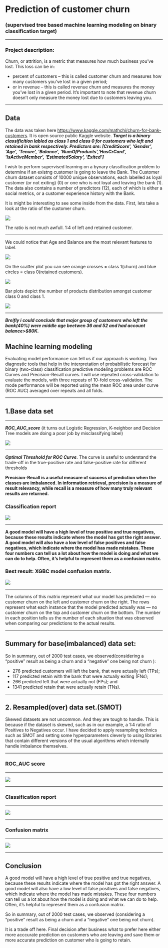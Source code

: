 # Prediction of customer churn
### (supervised tree based machine learning modeling on binary classification target) 

---

### Project description:
Churn, or attrition, is a metric that measures how much business you’ve lost. This loss can be in:
- percent of customers – this is called customer churn and measures how many customers you’ve lost in a given period;
- or in revenue – this is called revenue churn and measures the money you’ve lost in a given period. It’s important to note that revenue churn doesn’t only measure the money lost due to customers leaving you. 

---

## Data

The data was taken here https://www.kaggle.com/mathchi/churn-for-bank-customers. It is open source public Kaggle website.
***Target is a binary classificition labled as class 1 and class 0 for customers who left and retained in bank respectively. Predictors are: [CreditScore', 'Gender', 'Age', 'Tenure', 'Balance', 'NumOfProducts','HasCrCard', 'IsActiveMember', 'EstimatedSalary', 'Exited']***
       

I wish to perform supervised learning on a bynary classification problem to determine if an existng customer is going to leave the Bank. The Customer churn dataset consists of 10000 unique observations, each labelled as loyal customer (or not exiting) (0) or one who is not loyal and leaving the bank (1). The data also contains a number of predictors (12), each of which is either a social  metrics, or a customer experience history with the Bank.

It is might be interesting to see some inside from the data. First, lets take a look at the ratio of the customer churn.

![](https://github.com/evgenygrobov/Customer-churn-prediction/blob/main/images/pie_chart.png)


The ratio is not much awfull. 1:4 of left and retained customer. 

---

We could notice that Age and Balance are the most relevant features to label.

![](https://github.com/evgenygrobov/Customer-churn-prediction/blob/main/images/correl.png)

On the scatter plot you can see orange crosses = class 1(churn) and blue circles = class 0(retained customers).

![](https://github.com/evgenygrobov/Customer-churn-prediction/blob/main/images/AGE%7CBalance.png)

Bar plots depict the number of products distribution amongst customer class 0 and class 1.

![](https://github.com/evgenygrobov/Customer-churn-prediction/blob/main/images/Custome%7CProducts.png)

---

***Breifly i could conclude that major group of customers who left the bank(40%) were middle age beetwen 36 and 52 and had account balance>$80K.***


## Machine learning modeling

Evaluating model performance can tell us if our approach is working. Two diagnostic tools that help in the interpretation of probabilistic forecast for binary (two-class) classification predictive modeling problems are ROC Curves and Precision-Recall curves.
I will use repeated cross-validation to evaluate the models, with three repeats of 10-fold cross-validation. The mode performance will be reported using the mean ROC area under curve (ROC AUC) averaged over repeats and all folds.

---

## 1.Base data set

---

***ROC_AUC_score*** (it turns out Logistic Regression, K-neighbor and Decision Tree models are doing a poor job by misclassifying label)


![](https://github.com/evgenygrobov/Customer-churn-prediction/blob/main/images/ROC_allmodel.png)

---

***Optimal Threshold for ROC Curve***. The curve is useful to understand the trade-off in the true-positive rate and false-positive rate for different thresholds




**Precision-Recall is a useful measure of success of prediction when the classes are imbalanced. In information retrieval, precision is a measure of result relevancy, while recall is a measure of how many truly relevant results are returned.**

### Classification report

![](https://github.com/evgenygrobov/Customer-churn-prediction/blob/main/images/CLASSReportbase.png)


---

**A good model will have a high level of true positive and true negatives, because these results indicate where the model has got the right answer. A good model will also have a low level of false positives and false negatives, which indicate where the model has made mistakes. These four numbers can tell us a lot about how the model is doing and what we can do to help. Often, it’s helpful to represent them as a confusion matrix.**

### Best result: XGBC model confusion matrix.

![](https://github.com/evgenygrobov/Customer-churn-prediction/blob/main/images/CMbase.png)

---

The columns of this matrix represent what our model has predicted — no customer churn on the left and customer churn on the right. The rows represent what each instance that the model predicted actually was — no customer churn on the top and customer churn on the bottom. The number in each position tells us the number of each situation that was observed when comparing our predictions to the actual results.

---

## Summary for base(imbalanced) data set:

So in summary, out of 2000 test cases, we observed(considering a “positive” result as being a churn and a “negative” one being not churn ):
- 276 predicted customers will left the bank, that were actually left (TPs);
- 117 predicted retain with the bank that were actually exiting (FNs);
- 266 predicted left that were actually not (FPs); and
- 1341 predicted retain that were actually retain (TNs).

---

## 2. Resampled(over) data set.(SMOT)

Skewed datasets are not uncommon. And they are tough to handle. This is because if the dataset is skewed, such as in our example, a 1:4 ratio of Positives to Negatives occur. I have decided to apply resampling technics such as SMOT and setting some hyperparameters cleverly to using libraries that contain different versions of the usual algorithms which internally handle imbalance themselves. 

---

### ROC_AUC score

---

![](https://github.com/evgenygrobov/Customer-churn-prediction/blob/main/images/SMOT_ROC.png)


---

### Classification report

---

![](https://github.com/evgenygrobov/Customer-churn-prediction/blob/main/images/SMOT%20class_report.png)


---

### Confusion matrix

---

![](https://github.com/evgenygrobov/Customer-churn-prediction/blob/main/images/SMOT_conf_plot.png)


---

## Conclusion

A good model will have a high level of true positive and true negatives, because these results indicate where the model has got the right answer. A good model will also have a low level of false positives and false negatives, which indicate where the model has made mistakes. These four numbers can tell us a lot about how the model is doing and what we can do to help. Often, it’s helpful to represent them as a confusion matrix.

So in summary, out of 2000 test cases, we observed (considering a “positive” result as being a churn and a “negative” one being not churn).

It is a trade off here. Final decision after business what to prefer here either  more acccurate prediction on customers who are leaving  and save them or more accurate prediction on customer who is going to retain. 

